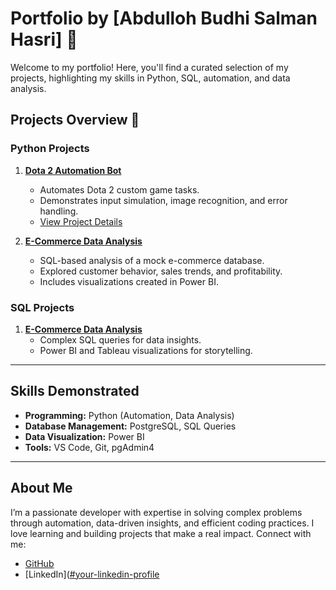 # Portfolio by [Abdulloh Budhi Salman Hasri] 🚀

Welcome to my portfolio! Here, you'll find a curated selection of my projects, highlighting my skills in Python, SQL, automation, and data analysis. 

## Projects Overview 📂

### Python Projects
1. **[Dota 2 Automation Bot](./Python_Projects/Automation_Bot/)**
   - Automates Dota 2 custom game tasks.
   - Demonstrates input simulation, image recognition, and error handling.
   - [View Project Details](./Python_Projects/Automation_Bot/README.md)

2. **[E-Commerce Data Analysis](./SQL_Projects/E-Commerce_Analysis/)**
   - SQL-based analysis of a mock e-commerce database.
   - Explored customer behavior, sales trends, and profitability.
   - Includes visualizations created in Power BI.

### SQL Projects
1. **[E-Commerce Data Analysis](./SQL_Projects/E-Commerce_Analysis/)**
   - Complex SQL queries for data insights.
   - Power BI and Tableau visualizations for storytelling.

---

## Skills Demonstrated
- **Programming:** Python (Automation, Data Analysis)
- **Database Management:** PostgreSQL, SQL Queries
- **Data Visualization:** Power BI
- **Tools:** VS Code, Git, pgAdmin4

---

## About Me
I’m a passionate developer with expertise in solving complex problems through automation, data-driven insights, and efficient coding practices. I love learning and building projects that make a real impact. Connect with me:
- [GitHub](https://github.com/Zituch)
- [LinkedIn]([#your-linkedin-profile](https://www.linkedin.com/in/abdulloh-budhi/)
